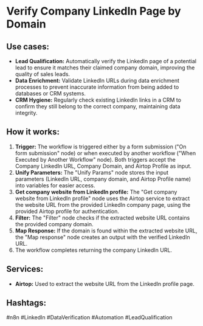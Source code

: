 # Verify Company LinkedIn Page by Domain

## Use cases:

- **Lead Qualification:** Automatically verify the LinkedIn page of a potential lead to ensure it matches their claimed company domain, improving the quality of sales leads.
- **Data Enrichment:** Validate LinkedIn URLs during data enrichment processes to prevent inaccurate information from being added to databases or CRM systems.
- **CRM Hygiene:** Regularly check existing LinkedIn links in a CRM to confirm they still belong to the correct company, maintaining data integrity.

## How it works:

1.  **Trigger:** The workflow is triggered either by a form submission ("On form submission" node) or when executed by another workflow ("When Executed by Another Workflow" node). Both triggers accept the Company LinkedIn URL, Company Domain, and Airtop Profile as input.
2.  **Unify Parameters:** The "Unify Params" node stores the input parameters (LinkedIn URL, company domain, and Airtop Profile name) into variables for easier access.
3.  **Get company website from LinkedIn profile:** The "Get company website from LinkedIn profile" node uses the Airtop service to extract the website URL from the provided LinkedIn company page, using the provided Airtop profile for authentication.
4.  **Filter:** The "Filter" node checks if the extracted website URL contains the provided company domain.
5.  **Map Response:** If the domain is found within the extracted website URL, the "Map response" node creates an output with the verified LinkedIn URL.
6. The workflow completes returning the company LinkedIn URL.

## Services:

*   **Airtop:** Used to extract the website URL from the LinkedIn profile page.

## Hashtags:

#n8n #LinkedIn #DataVerification #Automation #LeadQualification
